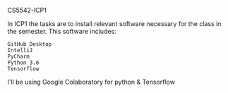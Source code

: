 CS5542-ICP1

In ICP1 the tasks are to install relevant software necessary for the class in the semester. This software includes:

    GitHub Desktop
    IntelliJ
    PyCharm
    Python 3.6
    Tensorflow
I'll be using Google Colaboratory for python & Tensorflow
